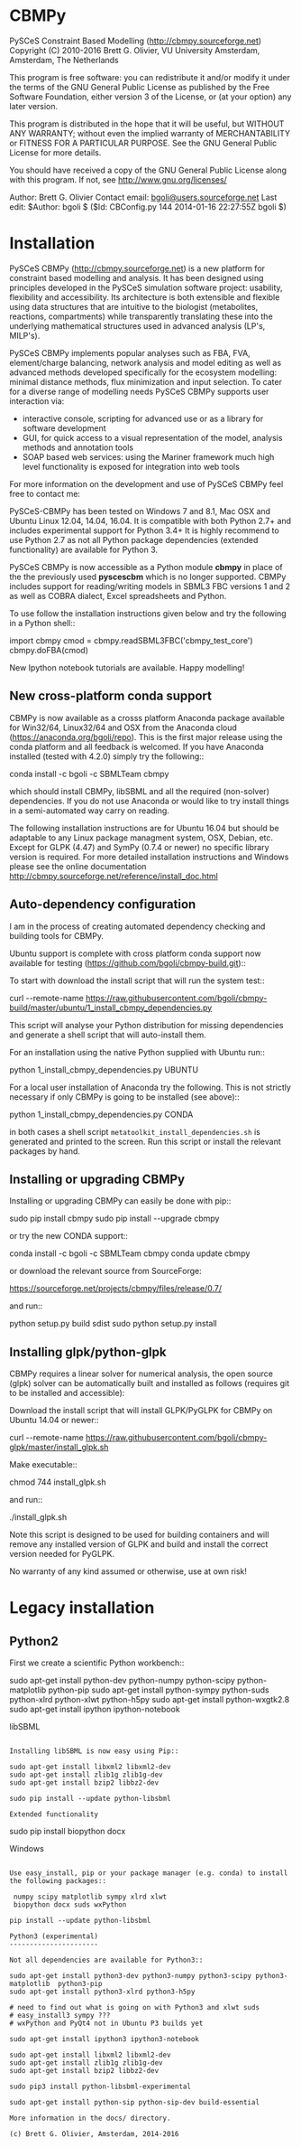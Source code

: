 CBMPy
=====

PySCeS Constraint Based Modelling (http://cbmpy.sourceforge.net)
Copyright (C) 2010-2016 Brett G. Olivier, VU University Amsterdam, Amsterdam, The Netherlands

This program is free software: you can redistribute it and/or modify
it under the terms of the GNU General Public License as published by
the Free Software Foundation, either version 3 of the License, or
(at your option) any later version.

This program is distributed in the hope that it will be useful,
but WITHOUT ANY WARRANTY; without even the implied warranty of
MERCHANTABILITY or FITNESS FOR A PARTICULAR PURPOSE.  See the
GNU General Public License for more details.

You should have received a copy of the GNU General Public License
along with this program.  If not, see <http://www.gnu.org/licenses/>

Author: Brett G. Olivier
Contact email: bgoli@users.sourceforge.net
Last edit: $Author: bgoli $ ($Id: CBConfig.py 144 2014-01-16 22:27:55Z bgoli $)

Installation
============

PySCeS CBMPy (http://cbmpy.sourceforge.net) is a new platform for constraint
based modelling and analysis. It has been designed using principles developed
in the PySCeS simulation software project: usability, flexibility and accessibility. 
Its architecture is both extensible and flexible using data structures that are intuitive 
to  the biologist (metabolites, reactions, compartments) while transparently translating 
these into the underlying mathematical structures used in advanced analysis (LP's, MILP's).

PySCeS CBMPy implements popular analyses such as FBA, FVA, element/charge
balancing, network analysis and model editing as well as advanced methods
developed specifically for the ecosystem modelling: minimal distance methods,
flux minimization and input selection. To cater for a diverse range of modelling
needs PySCeS CBMPy supports user interaction via:

- interactive console, scripting for advanced use or as a library for software development
- GUI, for quick access to a visual representation of the model, analysis methods and annotation tools
- SOAP based web services: using the Mariner framework much high level functionality is exposed for integration into web tools

For more information on the development and use of PySCeS CBMPy feel free to contact me:

PySCeS-CBMPy has been tested on Windows 7 and 8.1, Mac OSX and Ubuntu Linux 12.04, 14.04, 16.04. 
It is compatible with both Python 2.7+ and includes experimental support for Python 3.4+ It is highly recommend to use
Python 2.7 as not all Python package dependencies (extended functionality) are available for Python 3.

PySCeS CBMPy is now accessible as a Python module **cbmpy** in place of the the previously used **pyscescbm** which is no longer supported. CBMPy includes support for  reading/writing models in SBML3 FBC versions 1 and 2 as well as COBRA dialect, Excel spreadsheets and Python.

To use follow the installation instructions given below and try the following in a Python shell::

import cbmpy
cmod = cbmpy.readSBML3FBC('cbmpy_test_core')
cbmpy.doFBA(cmod)

New Ipython notebook tutorials are available. Happy modelling!

New cross-platform conda support
--------------------------------

CBMPy is now available as a crosss platform Anaconda package available for Win32/64, Linux32/64 and OSX from the Anaconda cloud (https://anaconda.org/bgoli/repo). This is the first
major release using the conda platform and all feedback is welcomed. If you have Anaconda installed (tested with 4.2.0) simply try the following::

 conda install -c bgoli -c SBMLTeam cbmpy
 
which should install CBMPy, libSBML and all the required (non-solver) dependencies. If you do not use Anaconda or would
like to try install things in a semi-automated way carry on reading.

The following installation instructions are for Ubuntu 16.04 but should be adaptable to any
Linux package managment system, OSX, Debian, etc. Except for GLPK (4.47) and SymPy (0.7.4 or newer)
no specific library version is required. For more detailed installation instructions and Windows
please see the online documentation http://cbmpy.sourceforge.net/reference/install_doc.html

Auto-dependency configuration
-----------------------------

I am in the process of creating automated dependency checking and building tools for CBMPy. 

Ubuntu support is complete with cross platform conda support now available for testing (https://github.com/bgoli/cbmpy-build.git)::

To start with download the install script that will run the system test::

 curl --remote-name https://raw.githubusercontent.com/bgoli/cbmpy-build/master/ubuntu/1_install_cbmpy_dependencies.py 

This script will analyse your Python distribution for missing dependencies and generate a shell script that will auto-install them.

For an installation using the native Python supplied with Ubuntu run::

 python 1_install_cbmpy_dependencies.py UBUNTU
 
For a local user installation of Anaconda try the following. This is not strictly necessary if only CBMPy is going to be installed (see above)::

 python 1_install_cbmpy_dependencies.py CONDA

in both cases a shell script `metatoolkit_install_dependencies.sh` is generated and printed to the screen. Run this script 
or install the relevant packages by hand.

Installing or upgrading CBMPy
-----------------------------

Installing or upgrading CBMPy can easily be done with pip::

 sudo pip install cbmpy
 sudo pip install --upgrade cbmpy

or try the new CONDA support::

 conda install -c bgoli -c SBMLTeam cbmpy
 conda update cbmpy

or download the relevant source from SourceForge:

 https://sourceforge.net/projects/cbmpy/files/release/0.7/

and run::

 python setup.py build sdist
 sudo python setup.py install

Installing glpk/python-glpk
---------------------------

CBMPy requires a linear solver for numerical analysis, the open source (glpk) solver can be automatically built and installed as follows (requires git to be installed and accessible):

Download the install script that will install GLPK/PyGLPK for CBMPy on Ubuntu 14.04 or newer::

 curl --remote-name https://raw.githubusercontent.com/bgoli/cbmpy-glpk/master/install_glpk.sh

Make executable::

 chmod 744 install_glpk.sh

and run::

 ./install_glpk.sh

Note this script is designed to be used for building containers and will remove any installed version of GLPK and build and install the correct version needed for PyGLPK.

No warranty of any kind assumed or otherwise, use at own risk!

Legacy installation
===================

Python2
-------

First we create a scientific Python workbench::

sudo apt-get install python-dev python-numpy python-scipy python-matplotlib  python-pip
sudo apt-get install python-sympy python-suds python-xlrd python-xlwt python-h5py
sudo apt-get install python-wxgtk2.8
sudo apt-get install ipython ipython-notebook


libSBML
~~~~~~~

Installing libSBML is now easy using Pip::

sudo apt-get install libxml2 libxml2-dev
sudo apt-get install zlib1g zlib1g-dev
sudo apt-get install bzip2 libbz2-dev

sudo pip install --update python-libsbml

Extended functionality
~~~~~~~~~~~~~~~~~~~~~~

sudo pip install biopython docx

Windows
~~~~~~~

Use easy_install, pip or your package manager (e.g. conda) to install the following packages::

 numpy scipy matplotlib sympy xlrd xlwt
 biopython docx suds wxPython

pip install --update python-libsbml

Python3 (experimental)
----------------------

Not all dependencies are available for Python3::

sudo apt-get install python3-dev python3-numpy python3-scipy python3-matplotlib  python3-pip
sudo apt-get install python3-xlrd python3-h5py

# need to find out what is going on with Python3 and xlwt suds
# easy_install3 sympy ???
# wxPython and PyQt4 not in Ubuntu P3 builds yet

sudo apt-get install ipython3 ipython3-notebook

sudo apt-get install libxml2 libxml2-dev
sudo apt-get install zlib1g zlib1g-dev
sudo apt-get install bzip2 libbz2-dev

sudo pip3 install python-libsbml-experimental

sudo apt-get install python-sip python-sip-dev build-essential

More information in the docs/ directory.

(c) Brett G. Olivier, Amsterdam, 2014-2016